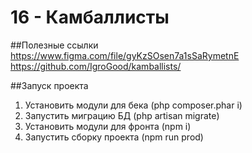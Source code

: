 # 16 - Камбаллисты


##Полезные ссылки
https://www.figma.com/file/gyKzSOsen7a1sSaRymetnE
https://github.com/IgroGood/kamballists/

##Запуск проекта
1. Установить модули для бека (php composer.phar i)
2. Запустить миграцию БД (php artisan migrate)
3. Установить модули для фронта (npm i)
4. Запустить сборку проекта (npm run prod)
